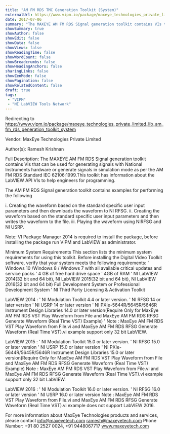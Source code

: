 ```yaml
---
title: "AM FM RDS TMC Generation Toolkit (System)"
externalUrl: https://www.vipm.io/package/maxeye_technologies_private_limited_lib_am_fm_rds_generation_toolkit_system
date: 2017-07-06
summary: "The MAXEYE AM FM RDS Signal generation toolkit contains VIs that can be used for generating signals with National Instruments hardware or generate signals in simulation mode as per the AM FM RDS Standard IEC 62106:1999."
showSummary: true
showAuthor: false
showEdit: false
showData: false
showViews: false
showReadingTime: false
showWordCount: false
showBreadcrumbs: false
showHeadingAnchors: false
sharingLinks: false
showZenMode: false
showPagination: false
showRelatedContent: false
draft: true
tags:
 - "VIPM"
 - "NI LabVIEW Tools Network"
---
```


Redirecting to https://www.vipm.io/package/maxeye_technologies_private_limited_lib_am_fm_rds_generation_toolkit_system

Vendor: MaxEye Technologies Private Limited

Author(s): Ramesh Krishnan
 
Full Description:
The MAXEYE AM FM RDS Signal generation toolkit contains VIs that can be used for generating signals with National Instruments hardware or generate signals in simulation mode as per the AM FM RDS Standard IEC 62106:1999.This toolkit has information about the LabVIEW API VIs to help engineers for programming.


The AM FM RDS Signal generation toolkit contains examples for performing the following 

i.	Creating the waveform based on the standard specific user input parameters and then downloads the waveform to NI RFSG. 
ii.	Creating the waveform based on the standard specific user input parameters and then writes the waveform to the file. 
iii.	Playing the waveform using NIRFSG and NI USRP.


Note: VI Package Manager 2014 is required to install the package, before installing the package run VIPM and LabVIEW as administrator.

Minimum System Requirements
This section lists the minimum system requirements for using this toolkit. Before installing the Digital Video Toolkit software, verify that your system meets the following requirements:
'	Windows 10 /Windows 8 / Windows 7  with all available critical updates and service packs
'	4 GB of free hard drive space
'	4GB of RAM
'	NI LabVIEW 2014(32 bit and 64 bit), NI LabVIEW 2015(32 bit and 64 bit), NI LabVIEW 2016(32 bit and 64 bit) Full Development System or Professional Development System
'	NI Third Party Licensing & Activation Toolkit

LabVIEW 2014 :
'	NI Modulation Toolkit 4.4 or later version.
'	NI RFSG 14 or later version
'	NI USRP 14 or later version
'	NI PXIe-5644R/5645R/5646R Instrument Design Libraries 14.0 or later version(Require Only for MaxEye AM FM RDS VST Play Waveform from File and MaxEye AM FM RDS RFSG Generate Waveform (Real Time VST) Example)
'	Note : MaxEye AM FM RDS VST Play Waveform from File.vi and MaxEye AM FM RDS RFSG Generate Waveform (Real Time VST).vi example support only 32 bit LabVIEW.

LabVIEW 2015 :
'	NI Modulation Toolkit 15.0 or later version.
'	NI RFSG 15.0 or later version
'	NI USRP 15.0 or later version
'	NI PXIe-5644R/5645R/5646R Instrument Design Libraries 15.0 or later version(Require Only for MaxEye AM FM RDS VST Play Waveform from File and MaxEye AM FM RDS RFSG Generate Waveform (Real Time VST) Example)
Note : MaxEye AM FM RDS VST Play Waveform from File.vi and MaxEye AM FM RDS RFSG Generate Waveform (Real Time VST).vi example support only 32 bit LabVIEW.

LabVIEW 2016 :
'	NI Modulation Toolkit 16.0 or later version.
'	NI RFSG 16.0 or later version
'	NI USRP 16.0 or later version
Note : MaxEye AM FM RDS VST Play Waveform from File.vi and MaxEye AM FM RDS RFSG Generate Waveform (Real Time VST).vi example does not support LabVIEW 2016.

For more information about MaxEye Technologies products and services, please contact
info@maxeyetech.com
ramesh@maxeyetech.com
Phone Number: +91 80 2527 0024, +91 9448067717
www.maxeyetech.com
